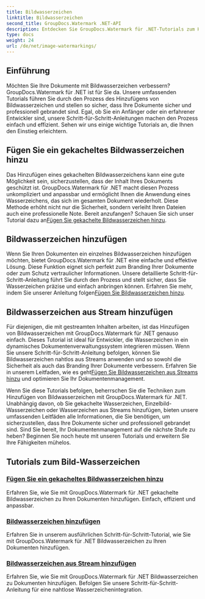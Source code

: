 ```yaml
---
title: Bildwasserzeichen
linktitle: Bildwasserzeichen
second_title: GroupDocs.Watermark .NET-API
description: Entdecken Sie GroupDocs.Watermark für .NET-Tutorials zum Hinzufügen von Bildwasserzeichen. Lernen Sie Schritt-für-Schritt-Methoden kennen, um die Sicherheit und das Branding Ihres Dokuments zu verbessern.
type: docs
weight: 24
url: /de/net/image-watermarkings/
---
```

## Einführung

Möchten Sie Ihre Dokumente mit Bildwasserzeichen verbessern? GroupDocs.Watermark für .NET ist für Sie da. Unsere umfassenden Tutorials führen Sie durch den Prozess des Hinzufügens von Bildwasserzeichen und stellen so sicher, dass Ihre Dokumente sicher und professionell gebrandet sind. Egal, ob Sie ein Anfänger oder ein erfahrener Entwickler sind, unsere Schritt-für-Schritt-Anleitungen machen den Prozess einfach und effizient. Sehen wir uns einige wichtige Tutorials an, die Ihnen den Einstieg erleichtern.

## Fügen Sie ein gekacheltes Bildwasserzeichen hinzu
Das Hinzufügen eines gekachelten Bildwasserzeichens kann eine gute Möglichkeit sein, sicherzustellen, dass der Inhalt Ihres Dokuments geschützt ist. GroupDocs.Watermark für .NET macht diesen Prozess unkompliziert und anpassbar und ermöglicht Ihnen die Anwendung eines Wasserzeichens, das sich im gesamten Dokument wiederholt. Diese Methode erhöht nicht nur die Sicherheit, sondern verleiht Ihren Dateien auch eine professionelle Note. Bereit anzufangen? Schauen Sie sich unser Tutorial dazu an[Fügen Sie gekachelte Bildwasserzeichen hinzu](./add-tiled-image-watermark/).

## Bildwasserzeichen hinzufügen
 Wenn Sie Ihren Dokumenten ein einzelnes Bildwasserzeichen hinzufügen möchten, bietet GroupDocs.Watermark für .NET eine einfache und effektive Lösung. Diese Funktion eignet sich perfekt zum Branding Ihrer Dokumente oder zum Schutz vertraulicher Informationen. Unsere detaillierte Schritt-für-Schritt-Anleitung führt Sie durch den Prozess und stellt sicher, dass Sie Wasserzeichen präzise und einfach anbringen können. Erfahren Sie mehr, indem Sie unserer Anleitung folgen[Fügen Sie Bildwasserzeichen hinzu](./add-image-watermark/).

## Bildwasserzeichen aus Stream hinzufügen
Für diejenigen, die mit gestreamten Inhalten arbeiten, ist das Hinzufügen von Bildwasserzeichen mit GroupDocs.Watermark für .NET genauso einfach. Dieses Tutorial ist ideal für Entwickler, die Wasserzeichen in ein dynamisches Dokumentenverwaltungssystem integrieren müssen. Wenn Sie unsere Schritt-für-Schritt-Anleitung befolgen, können Sie Bildwasserzeichen nahtlos aus Streams anwenden und so sowohl die Sicherheit als auch das Branding Ihrer Dokumente verbessern. Erfahren Sie in unserem Leitfaden, wie es geht[Fügen Sie Bildwasserzeichen aus Streams hinzu](./add-image-watermark-from-stream/) und optimieren Sie Ihr Dokumentenmanagement.

Wenn Sie diese Tutorials befolgen, beherrschen Sie die Techniken zum Hinzufügen von Bildwasserzeichen mit GroupDocs.Watermark für .NET. Unabhängig davon, ob Sie gekachelte Wasserzeichen, Einzelbild-Wasserzeichen oder Wasserzeichen aus Streams hinzufügen, bieten unsere umfassenden Leitfäden alle Informationen, die Sie benötigen, um sicherzustellen, dass Ihre Dokumente sicher und professionell gebrandet sind. Sind Sie bereit, Ihr Dokumentenmanagement auf die nächste Stufe zu heben? Beginnen Sie noch heute mit unseren Tutorials und erweitern Sie Ihre Fähigkeiten mühelos.

## Tutorials zum Bild-Wasserzeichen
### [Fügen Sie ein gekacheltes Bildwasserzeichen hinzu](./add-tiled-image-watermark/)
Erfahren Sie, wie Sie mit GroupDocs.Watermark für .NET gekachelte Bildwasserzeichen zu Ihren Dokumenten hinzufügen. Einfach, effizient und anpassbar.
### [Bildwasserzeichen hinzufügen](./add-image-watermark/)
Erfahren Sie in unserem ausführlichen Schritt-für-Schritt-Tutorial, wie Sie mit GroupDocs.Watermark für .NET Bildwasserzeichen zu Ihren Dokumenten hinzufügen.
### [Bildwasserzeichen aus Stream hinzufügen](./add-image-watermark-from-stream/)
Erfahren Sie, wie Sie mit GroupDocs.Watermark für .NET Bildwasserzeichen zu Dokumenten hinzufügen. Befolgen Sie unsere Schritt-für-Schritt-Anleitung für eine nahtlose Wasserzeichenintegration.